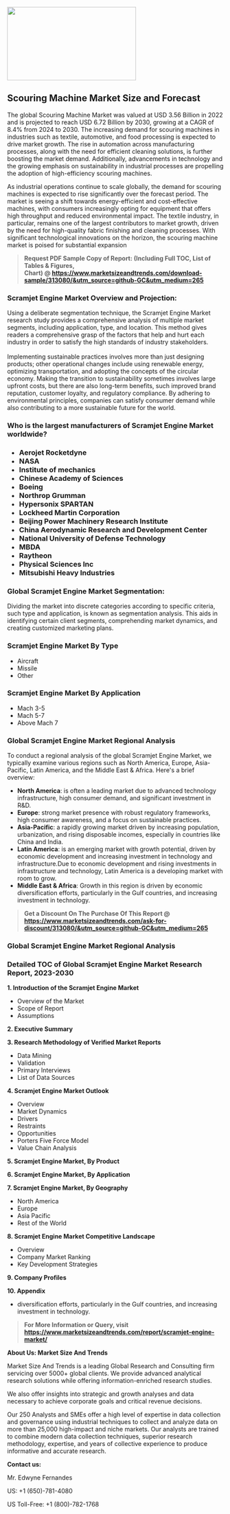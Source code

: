 <p><img class="alignnone size-medium wp-image-20088" src="https://ffe5etoiles.com/wp-content/uploads/2024/12/MST1-300x171.png" alt="" width="300" height="171" /></p><h2>Scouring Machine Market Size and Forecast</h2><p>The global Scouring Machine Market was valued at USD 3.56 Billion in 2022 and is projected to reach USD 6.72 Billion by 2030, growing at a CAGR of 8.4% from 2024 to 2030. The increasing demand for scouring machines in industries such as textile, automotive, and food processing is expected to drive market growth. The rise in automation across manufacturing processes, along with the need for efficient cleaning solutions, is further boosting the market demand. Additionally, advancements in technology and the growing emphasis on sustainability in industrial processes are propelling the adoption of high-efficiency scouring machines.</p><p>As industrial operations continue to scale globally, the demand for scouring machines is expected to rise significantly over the forecast period. The market is seeing a shift towards energy-efficient and cost-effective machines, with consumers increasingly opting for equipment that offers high throughput and reduced environmental impact. The textile industry, in particular, remains one of the largest contributors to market growth, driven by the need for high-quality fabric finishing and cleaning processes. With significant technological innovations on the horizon, the scouring machine market is poised for substantial expansion </p><blockquote id="" class=""><strong>Request PDF Sample Copy of Report: (Including Full TOC, List of Tables &amp; Figures, Chart)&nbsp;@&nbsp;<strong><a href="https://www.marketsizeandtrends.com/download-sample/313080/&utm_source=github-GC&utm_medium=265" target="_blank">https://www.marketsizeandtrends.com/download-sample/313080/&utm_source=github-GC&utm_medium=265</a></strong></strong></blockquote><h3 id="" class="">Scramjet Engine Market&nbsp;Overview and Projection:</h3><p id="" class="">Using a deliberate segmentation technique, the Scramjet Engine Market research study provides a comprehensive analysis of multiple market segments, including application, type, and location. This method gives readers a comprehensive grasp of the factors that help and hurt each industry in order to satisfy the high standards of industry stakeholders. <br /> <br />Implementing sustainable practices involves more than just designing products; other operational changes include using renewable energy, optimizing transportation, and adopting the concepts of the circular economy. Making the transition to sustainability sometimes involves large upfront costs, but there are also long-term benefits, such improved brand reputation, customer loyalty, and regulatory compliance. By adhering to environmental principles, companies can satisfy consumer demand while also contributing to a more sustainable future for the world.</p><h3 id="" class="">Who is the largest manufacturers of&nbsp;Scramjet Engine Market worldwide?</h3><h3 class=""><p><ul><li>Aerojet Rocketdyne </li><li> NASA </li><li> Institute of mechanics </li><li> Chinese Academy of Sciences </li><li> Boeing </li><li> Northrop Grumman </li><li> Hypersonix SPARTAN </li><li> Lockheed Martin Corporation </li><li> Beijing Power Machinery Research Institute </li><li> China Aerodynamic Research and Development Center </li><li> National University of Defense Technology </li><li> MBDA </li><li> Raytheon </li><li> Physical Sciences Inc </li><li> Mitsubishi Heavy Industries</li></ul></p></h3><h3 id="" class="">Global&nbsp;Scramjet Engine Market Segmentation:</h3><p id="" class="">Dividing the market into discrete categories according to specific criteria, such type and application, is known as segmentation analysis. This aids in identifying certain client segments, comprehending market dynamics, and creating customized marketing plans.</p><h3 id="" class="">Scramjet Engine Market&nbsp;By Type</h3><p><p><ul><li>Aircraft</li><li> Missile</li><li> Other</p></li></ul></p></p><h3 id="" class="">Scramjet Engine Market&nbsp;By Application</h3><p class=""><p><ul><li>Mach 3-5</li><li> Mach 5-7</li><li> Above Mach 7</li></ul></p></p><h3 id="" class="">Global Scramjet Engine Market Regional Analysis</h3><p id="" class="">To conduct a regional analysis of the global Scramjet Engine Market, we typically examine various regions such as North America, Europe, Asia-Pacific, Latin America, and the Middle East &amp; Africa. Here's a brief overview:</p><ul><li><strong>North America</strong>: is often a leading market due to advanced technology infrastructure, high consumer demand, and significant investment in R&amp;D.</li><li><strong>Europe</strong>: strong market presence with robust regulatory frameworks, high consumer awareness, and a focus on sustainable practices.</li><li><strong>Asia-Pacific</strong>: a rapidly growing market driven by increasing population, urbanization, and rising disposable incomes, especially in countries like China and India.</li><li><strong>Latin America</strong>: is an emerging market with growth potential, driven by economic development and increasing investment in technology and infrastructure.Due to economic development and rising investments in infrastructure and technology, Latin America is a developing market with room to grow.</li><li><strong>Middle East &amp; Africa</strong>: Growth in this region is driven by economic diversification efforts, particularly in the Gulf countries, and increasing investment in technology.</li></ul><blockquote id="" class=""><strong>Get a Discount On The Purchase Of This Report @ <strong><a href="https://www.marketsizeandtrends.com/ask-for-discount/313080/&utm_source=github-GC&utm_medium=265" target="_blank">https://www.marketsizeandtrends.com/ask-for-discount/313080/&utm_source=github-GC&utm_medium=265</a></strong></strong></blockquote><h3 id="" class="">Global Scramjet Engine Market Regional Analysis</h3><h3 id="" class="">Detailed TOC of Global Scramjet Engine Market Research Report, 2023-2030</h3><p id="" class=""><strong>1. Introduction of the Scramjet Engine Market</strong></p><ul><li>Overview of the Market</li><li>Scope of Report</li><li>Assumptions</li></ul><p id="" class=""><strong>2. Executive Summary</strong></p><p id="" class=""><strong>3. Research Methodology of Verified Market Reports</strong></p><ul><li>Data Mining</li><li>Validation</li><li>Primary Interviews</li><li>List of Data Sources</li></ul><p id="" class=""><strong>4. Scramjet Engine Market Outlook</strong></p><ul><li>Overview</li><li>Market Dynamics</li><li>Drivers</li><li>Restraints</li><li>Opportunities</li><li>Porters Five Force Model</li><li>Value Chain Analysis</li></ul><p id="" class=""><strong>5. Scramjet Engine Market, By Product</strong></p><p id="" class=""><strong>6. Scramjet Engine Market, By Application</strong></p><p id="" class=""><strong>7. Scramjet Engine Market, By Geography</strong></p><ul><li>North America</li><li>Europe</li><li>Asia Pacific</li><li>Rest of the World</li></ul><p id="" class=""><strong>8. Scramjet Engine Market Competitive Landscape</strong></p><ul><li>Overview</li><li>Company Market Ranking</li><li>Key Development Strategies</li></ul><p id="" class=""><strong>9. Company Profiles</strong></p><p id="" class=""><strong>10. Appendix</strong></p><ul><li>diversification efforts, particularly in the Gulf countries, and increasing investment in technology.</li></ul><blockquote id="" class=""><strong>For More Information or Query, visit <strong><strong><a href="https://www.marketsizeandtrends.com/report/scramjet-engine-market/" target="_blank">https://www.marketsizeandtrends.com/report/scramjet-engine-market/</a></strong></strong></strong></blockquote><p id="" class=""><strong>About Us: Market Size And Trends</strong></p><p id="" class="">Market Size And Trends is a leading Global Research and Consulting firm servicing over 5000+ global clients. We provide advanced analytical research solutions while offering information-enriched research studies.</p><p id="" class="">We also offer insights into strategic and growth analyses and data necessary to achieve corporate goals and critical revenue decisions.</p><p id="" class="">Our 250 Analysts and SMEs offer a high level of expertise in data collection and governance using industrial techniques to collect and analyze data on more than 25,000 high-impact and niche markets. Our analysts are trained to combine modern data collection techniques, superior research methodology, expertise, and years of collective experience to produce informative and accurate research.</p><p id="" class=""><strong>Contact us:</strong></p><p id="" class="">Mr. Edwyne Fernandes</p><p id="" class="">US: +1 (650)-781-4080</p><p id="" class="">US Toll-Free: +1 (800)-782-1768</p>
